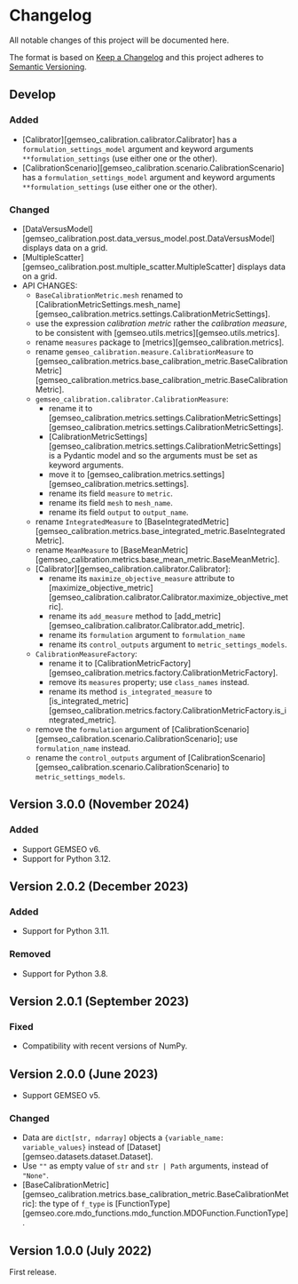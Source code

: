 <!--
Copyright 2021 IRT Saint Exupéry, https://www.irt-saintexupery.com

This work is licensed under the Creative Commons Attribution-ShareAlike 4.0
International License. To view a copy of this license, visit
http://creativecommons.org/licenses/by-sa/4.0/ or send a letter to Creative
Commons, PO Box 1866, Mountain View, CA 94042, USA.
-->

<!--
Changelog titles are:
- Added: for new features.
- Changed: for changes in existing functionality.
- Deprecated: for soon-to-be removed features.
- Removed: for now removed features.
- Fixed: for any bug fixes.
- Security: in case of vulnerabilities.
-->

# Changelog

All notable changes of this project will be documented here.

The format is based on
[Keep a Changelog](https://keepachangelog.com/en/1.0.0)
and this project adheres to
[Semantic Versioning](https://semver.org/spec/v2.0.0.html).

## Develop

### Added

- [Calibrator][gemseo_calibration.calibrator.Calibrator]
  has a `formulation_settings_model` argument and keyword arguments `**formulation_settings`
  (use either one or the other).
- [CalibrationScenario][gemseo_calibration.scenario.CalibrationScenario]
  has a `formulation_settings_model` argument and keyword arguments `**formulation_settings`
  (use either one or the other).

### Changed

- [DataVersusModel][gemseo_calibration.post.data_versus_model.post.DataVersusModel]
  displays data on a grid.
- [MultipleScatter][gemseo_calibration.post.multiple_scatter.MultipleScatter]
  displays data on a grid.
- API CHANGES:
     - `BaseCalibrationMetric.mesh` renamed to [CalibrationMetricSettings.mesh_name][gemseo_calibration.metrics.settings.CalibrationMetricSettings].
    - use the expression _calibration metric_ rather the _calibration measure_,
      to be consistent with [gemseo.utils.metrics][gemseo.utils.metrics].
    - rename `measures` package to [metrics][gemseo_calibration.metrics].
    - rename `gemseo_calibration.measure.CalibrationMeasure` to [gemseo_calibration.metrics.base_calibration_metric.BaseCalibrationMetric][gemseo_calibration.metrics.base_calibration_metric.BaseCalibrationMetric].
    - `gemseo_calibration.calibrator.CalibrationMeasure`:
        - rename it to [gemseo_calibration.metrics.settings.CalibrationMetricSettings][gemseo_calibration.metrics.settings.CalibrationMetricSettings].
        - [CalibrationMetricSettings][gemseo_calibration.metrics.settings.CalibrationMetricSettings] is a Pydantic model and so the arguments must be set as keyword arguments.
        - move it to [gemseo_calibration.metrics.settings][gemseo_calibration.metrics.settings].
        - rename its field `measure` to `metric`.
        - rename its field `mesh` to `mesh_name`.
        - rename its field `output` to `output_name`.
    - rename `IntegratedMeasure` to [BaseIntegratedMetric][gemseo_calibration.metrics.base_integrated_metric.BaseIntegratedMetric].
    - rename `MeanMeasure` to [BaseMeanMetric][gemseo_calibration.metrics.base_mean_metric.BaseMeanMetric].
    - [Calibrator][gemseo_calibration.calibrator.Calibrator]:
        - rename its `maximize_objective_measure` attribute to [maximize_objective_metric][gemseo_calibration.calibrator.Calibrator.maximize_objective_metric].
        - rename its `add_measure` method to [add_metric][gemseo_calibration.calibrator.Calibrator.add_metric].
        - rename its `formulation` argument to `formulation_name`
        - rename its `control_outputs` argument to `metric_settings_models`.
    - `CalibrationMeasureFactory`:
        - rename it to [CalibrationMetricFactory][gemseo_calibration.metrics.factory.CalibrationMetricFactory].
        - remove its `measures` property; use `class_names` instead.
        - rename its method `is_integrated_measure` to [is_integrated_metric][gemseo_calibration.metrics.factory.CalibrationMetricFactory.is_integrated_metric].
    - remove the `formulation` argument of [CalibrationScenario][gemseo_calibration.scenario.CalibrationScenario]; use `formulation_name` instead.
    - rename the `control_outputs` argument of [CalibrationScenario][gemseo_calibration.scenario.CalibrationScenario] to `metric_settings_models`.

## Version 3.0.0 (November 2024)

### Added

- Support GEMSEO v6.
- Support for Python 3.12.

## Version 2.0.2 (December 2023)

### Added

- Support for Python 3.11.

### Removed

- Support for Python 3.8.

## Version 2.0.1 (September 2023)

### Fixed

- Compatibility with recent versions of NumPy.

## Version 2.0.0 (June 2023)

- Support GEMSEO v5.

### Changed

- Data are `dict[str, ndarray]` objects a `{variable_name: variable_values}` instead of
  [Dataset][gemseo.datasets.dataset.Dataset].
- Use `""` as empty value of `str` and `str | Path` arguments, instead of `"None"`.
- [BaseCalibrationMetric][gemseo_calibration.metrics.base_calibration_metric.BaseCalibrationMetric]:
  the type of `f_type` is [FunctionType][gemseo.core.mdo_functions.mdo_function.MDOFunction.FunctionType].

## Version 1.0.0 (July 2022)

First release.
